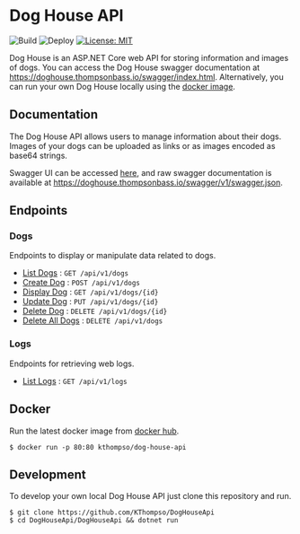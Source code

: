 # Dog House API
![Build](https://github.com/KThompso/DogHouseApi/workflows/Build/badge.svg?branch=master)
![Deploy](https://github.com/KThompso/DogHouseApi/workflows/Deploy/badge.svg?branch=master)
[![License: MIT](https://img.shields.io/badge/License-MIT-yellow.svg)](https://opensource.org/licenses/MIT)

Dog House is an ASP.NET Core web API for storing information and images of dogs.  You can access the Dog House swagger documentation at <https://doghouse.thompsonbass.io/swagger/index.html>.  Alternatively, you can run your own Dog House locally using the [docker image](#Docker).

## Documentation

The Dog House API allows users to manage information about their dogs.  Images of your dogs can be uploaded as links or as images encoded as base64 strings.

Swagger UI can be accessed [here][swagger-ui], and raw swagger documentation is available at <https://doghouse.thompsonbass.io/swagger/v1/swagger.json>.

## Endpoints

### Dogs

Endpoints to display or manipulate data related to dogs.

- [List Dogs](apidocs/api/v1/dogs/get.md) : `GET /api/v1/dogs`
- [Create Dog](apidocs/api/v1/dogs/post.md) : `POST /api/v1/dogs`
- [Display Dog](apidocs/api/v1/dogs/id/get.md) : `GET /api/v1/dogs/{id}`
- [Update Dog](apidocs/api/v1/dogs/id/put.md) : `PUT /api/v1/dogs/{id}`
- [Delete Dog](apidocs/api/v1/dogs/id/delete.md) : `DELETE /api/v1/dogs/{id}`
- [Delete All Dogs](apidocs/api/v1/dogs/delete.md) : `DELETE /api/v1/dogs`

### Logs

Endpoints for retrieving web logs.

- [List Logs](apidocs/api/v1/logs/get.md) : `GET /api/v1/logs`


## Docker

Run the latest docker image from [docker hub][docker-hub].

```
$ docker run -p 80:80 kthompso/dog-house-api
```

## Development

To develop your own local Dog House API just clone this repository and run.

```
$ git clone https://github.com/KThompso/DogHouseApi
$ cd DogHouseApi/DogHouseApi && dotnet run
```

[docker-hub]: https://hub.docker.com/repository/docker/kthompso/dog-house-api
[dog-house-base]: https://doghouse.thompsonbass.io/api/v1/dogs
[swagger-ui]: https://doghouse.thompsonbass.io/swagger/index.html
[swagger-raw]: https://doghouse.thompsonbass.io/swagger/v1/swagger.json
